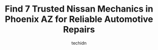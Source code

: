 ---
layout: ampstory
image: https://images.unsplash.com/photo-1640168822478-3e59ab26add1?ixlib=rb-4.0.3&ixid=MnwxMjA3fDB8MHxwaG90by1wYWdlfHx8fGVufDB8fHx8&auto=format&fit=crop&w=640&h=853&q=80
author: techidn
featured: false
description: Entrust your vehicle to the 7 best Nissan Mechanic in Phoenix AZ, USA and experience the difference they can make. With their extensive knowledge, state-of-the-art facilities, and commitment
title: Find 7 Trusted Nissan Mechanics in Phoenix AZ for Reliable Automotive Repairs
cover:
   title: Find 7 Trusted Nissan Mechanics in Phoenix AZ for Reliable Automotive Repairs
   subtitle: Rickpate
   background: https://images.unsplash.com/photo-1640168822478-3e59ab26add1?ixlib=rb-4.0.3&ixid=MnwxMjA3fDB8MHxwaG90by1wYWdlfHx8fGVufDB8fHx8&auto=format&fit=crop&w=640&h=853&q=80

pages: 
 - layout: thirds
   top: <h1>#1 Japanese Auto Pros</h1>
   bottom: "<p>Went in today to get a pre-purchase inspection on my 2020 WRX. Tien was not only professional but very kind and easy to talk too. The service was quick and thorough. I al</p>"
   background: https://www.knot35.com/toplist/wp-content/uploads/2023/06/best-nissan-mechanic-1-in-phoenix-az-1685833786.jpeg
   backgroundblur: true
 - layout: thirds
   top: <h1>#2 Johnstons Phoenix Auto Repair & Service</h1>
   bottom: "<p>3445 N 24th St, Phoenix, AZ 85016, United States</p>"
   background: https://www.knot35.com/toplist/wp-content/uploads/2023/06/best-nissan-mechanic-2-in-phoenix-az-1685833787.jpeg
   cta:
      link: https://www.knot35.com/toplist/find-7-trusted-nissan-mechanics-in-phoenix-az-for-reliable-automotive-repairs/
      text: Find 7 Trusted Nissan Mechanics in Phoenix AZ for Reliable Automotive Repairs
 - layout: thirds
   top: <h1>#3 National Automotive Repair</h1>
   bottom: "<p>2723 W Sweetwater Ave, Phoenix, AZ 85029, United States</p>"
   background: https://www.knot35.com/toplist/wp-content/uploads/2023/06/best-nissan-mechanic-3-in-phoenix-az-1685833787.jpeg
   cta:
      link: https://www.knot35.com/toplist/find-7-trusted-nissan-mechanics-in-phoenix-az-for-reliable-automotive-repairs/
      text: Find 7 Trusted Nissan Mechanics in Phoenix AZ for Reliable Automotive Repairs
 - layout: thirds
   top: <h1>#4 Tonys Service Center</h1>
   bottom: "<p>5352 N 16th St, Phoenix, AZ 85016, United States</p>"
   background: https://images.unsplash.com/photo-1580610447943-1bfbef5efe07?ixlib=rb-4.0.3&ixid=MnwxMjA3fDB8MHxwaG90by1wYWdlfHx8fGVufDB8fHx8&auto=format&fit=crop&w=640&h=853&q=80
   cta:
      link: https://www.knot35.com/toplist/find-7-trusted-nissan-mechanics-in-phoenix-az-for-reliable-automotive-repairs/
      text: Find 7 Trusted Nissan Mechanics in Phoenix AZ for Reliable Automotive Repairs
 - layout: thirds
   top: <h1>#5 ToyoMotors Auto Care</h1>
   bottom: "<p>2818 E Bell Rd, Phoenix, AZ 85032, United States</p>"
   background: https://images.unsplash.com/photo-1567360425618-1594206637d2?ixlib=rb-4.0.3&ixid=MnwxMjA3fDB8MHxwaG90by1wYWdlfHx8fGVufDB8fHx8&auto=format&fit=crop&w=640&h=853&q=80
   cta:
      link: https://www.knot35.com/toplist/find-7-trusted-nissan-mechanics-in-phoenix-az-for-reliable-automotive-repairs/
      text: Find 7 Trusted Nissan Mechanics in Phoenix AZ for Reliable Automotive Repairs
 - layout: thirds
   top: <h1>#6 ABC Nissan Service</h1>
   bottom: "<p>1300 E Camelback Rd, Phoenix, AZ 85014, United States</p>"
   background: https://images.unsplash.com/photo-1553949345-eb786bb3f7ba?ixlib=rb-4.0.3&ixid=MnwxMjA3fDB8MHxwaG90by1wYWdlfHx8fGVufDB8fHx8&auto=format&fit=crop&w=640&h=853&q=80
   cta:
      link: https://www.knot35.com/toplist/find-7-trusted-nissan-mechanics-in-phoenix-az-for-reliable-automotive-repairs/
      text: Find 7 Trusted Nissan Mechanics in Phoenix AZ for Reliable Automotive Repairs
 - layout: thirds
   top: <h1>#7 Mikes Auto Repair</h1>
   bottom: "<p>1302 E Indian School Rd, Phoenix, AZ 85014, United States</p>"
   background: https://images.unsplash.com/photo-1489694553447-4c9339da310d?ixlib=rb-4.0.3&ixid=MnwxMjA3fDB8MHxwaG90by1wYWdlfHx8fGVufDB8fHx8&auto=format&fit=crop&w=640&h=853&q=80
   cta:
      link: https://www.knot35.com/toplist/find-7-trusted-nissan-mechanics-in-phoenix-az-for-reliable-automotive-repairs/
      text: Find 7 Trusted Nissan Mechanics in Phoenix AZ for Reliable Automotive Repairs
 - layout: thirds
   middle: Continue reading...
   background: https://images.unsplash.com/photo-1618005182384-a83a8bd57fbe?ixlib=rb-4.0.3&ixid=MnwxMjA3fDB8MHxwaG90by1wYWdlfHx8fGVufDB8fHx8&auto=format&fit=crop&w=640&h=853&q=80
   cta:
      link: https://www.knot35.com/toplist/find-7-trusted-nissan-mechanics-in-phoenix-az-for-reliable-automotive-repairs/
      text: Find 7 Trusted Nissan Mechanics in Phoenix AZ for Reliable Automotive Repairs
      
---
